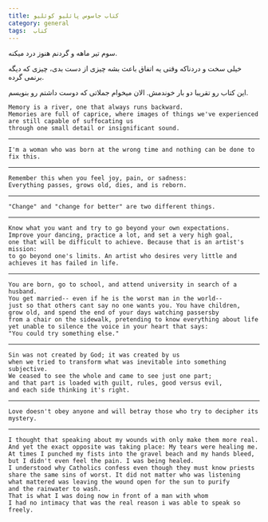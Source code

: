 ```yaml
---
title: کتاب جاسوس پائلیو کوئلیو
category: general
tags:  کتاب
---
```



سوم تیر ماهه و گردنم هنوز درد میکنه.

خیلی سخت و دردناکه وقتی یه اتفاق باعث بشه چیزی از دست بدی، چیزی که دیگه برنمی گرده.

این کتاب رو تقریبا دو بار خوندمش. الان میخوام جملاتی که دوست داشتم رو بنویسم.

    Memory is a river, one that always runs backward. 
    Memories are full of caprice, where images of things we've experienced
    are still capable of suffocating us 
    through one small detail or insignificant sound.
    
-----------------
    I'm a woman who was born at the wrong time and nothing can be done to fix this.
    
-----------------

    Remember this when you feel joy, pain, or sadness: 
    Everything passes, grows old, dies, and is reborn.
    
-----------------

    "Change" and "change for better" are two different things.
    
-----------------

    Know what you want and try to go beyond your own expectations. 
    Improve your dancing, practice a lot, and set a very high goal, 
    one that will be difficult to achieve. Because that is an artist's mission:
    to go beyond one's limits. An artist who desires very little and
    achieves it has failed in life.
    
-----------------

    You are born, go to school, and attend university in search of a husband. 
    You get married-- even if he is the worst man in the world-- 
    just so that others cant say no one wants you. You have children, 
    grow old, and spend the end of your days watching passersby 
    from a chair on the sidewalk, pretending to know everything about life 
    yet unable to silence the voice in your heart that says: 
    "You could try something else."
    
-----------------

    Sin was not created by God; it was created by us 
    when we tried to transform what was inevitable into something subjective. 
    We ceased to see the whole and came to see just one part; 
    and that part is loaded with guilt, rules, good versus evil, 
    and each side thinking it's right.

-----------------

    Love doesn't obey anyone and will betray those who try to decipher its mystery.
    
-----------------


    I thought that speaking about my wounds with only make them more real. 
    And yet the exact opposite was taking place: My tears were healing me.
    At times I punched my fists into the gravel beach and my hands bleed, 
    but I didn't even feel the pain. I was being healed. 
    I understood why Catholics confess even though they must know priests 
    share the same sins of worst. It did not matter who was listening 
    what mattered was leaving the wound open for the sun to purify 
    and the rainwater to wash. 
    That is what I was doing now in front of a man with whom 
    I had no intimacy that was the real reason i was able to speak so freely.


